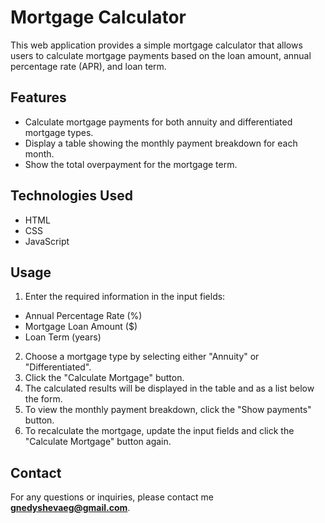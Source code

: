 # Mortgage Calculator
This web application provides a simple mortgage calculator that allows users to calculate mortgage payments based on the loan amount, annual percentage rate (APR), and loan term.

## Features
- Calculate mortgage payments for both annuity and differentiated mortgage types.
- Display a table showing the monthly payment breakdown for each month.
- Show the total overpayment for the mortgage term.

## Technologies Used
- HTML
- CSS
- JavaScript

## Usage
1. Enter the required information in the input fields:
- Annual Percentage Rate (%)
- Mortgage Loan Amount ($)
- Loan Term (years)
2. Choose a mortgage type by selecting either "Annuity" or "Differentiated".
3. Click the "Calculate Mortgage" button.
4. The calculated results will be displayed in the table and as a list below the form.
5. To view the monthly payment breakdown, click the "Show payments" button.
6. To recalculate the mortgage, update the input fields and click the "Calculate Mortgage" button again.

## Contact
For any questions or inquiries, please contact me **gnedyshevaeg@gmail.com**.
